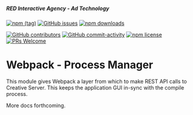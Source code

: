 ##### RED Interactive Agency - Ad Technology

[![npm (tag)](https://img.shields.io/npm/v/@ff0000-ad-tech%2Fwp-process-manager.svg?style=flat-square)](https://www.npmjs.com/package/@ff0000-ad-tech%2Fwp-process-manager)
[![GitHub issues](https://img.shields.io/github/issues/ff0000-ad-tech/wp-process-manager.svg?style=flat-square)](https://github.com/ff0000-ad-tech/wp-process-manager)
[![npm downloads](https://img.shields.io/npm/dm/@ff0000-ad-tech%2Fwp-process-manager.svg?style=flat-square)](https://www.npmjs.com/package/@ff0000-ad-tech%2Fwp-process-manager)

[![GitHub contributors](https://img.shields.io/github/contributors/ff0000-ad-tech/wp-process-manager.svg?style=flat-square)](https://github.com/ff0000-ad-tech/wp-process-manager/graphs/contributors/)
[![GitHub commit-activity](https://img.shields.io/github/commit-activity/y/ff0000-ad-tech/wp-process-manager.svg?style=flat-square)](https://github.com/ff0000-ad-tech/wp-process-manager/commits/master)
[![npm license](https://img.shields.io/npm/l/@ff0000-ad-tech%2Fwp-process-manager.svg?style=flat-square)](https://github.com/ff0000-ad-tech/wp-process-manager/blob/master/LICENSE)
[![PRs Welcome](https://img.shields.io/badge/PRs-welcome-brightgreen.svg?style=flat-square)](http://makeapullrequest.com)

# Webpack - Process Manager

This module gives Webpack a layer from which to make REST API calls to Creative Server. This keeps the application GUI in-sync with the compile process.

More docs forthcoming. 

